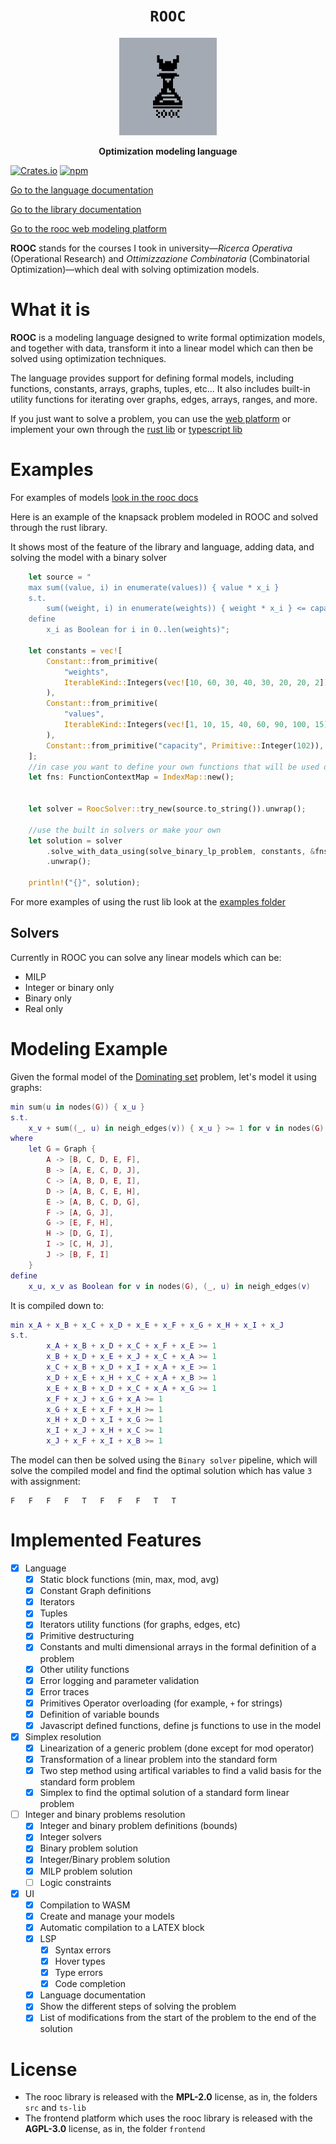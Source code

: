 <div align="center">
  <h1><code>ROOC</code></h1>
  <img src='./logo-original.png' width='156px'/>
  <p><strong>Optimization modeling language</strong></p>
</div>

[![Crates.io](https://img.shields.io/crates/v/rooc.svg)](https://crates.io/crates/rooc)
[![npm](https://img.shields.io/npm/v/@specy/rooc.svg)](https://www.npmjs.com/package/@specy/rooc)

[Go to the language documentation](https://rooc.specy.app/docs/rooc)

[Go to the library documentation](https://rooc.specy.app/docs/rooc)

[Go to the rooc web modeling platform](https://rooc.specy.app/)


**ROOC** stands for the courses I took in university—*Ricerca Operativa* (Operational Research) and *Ottimizzazione Combinatoria* (Combinatorial Optimization)—which deal with solving optimization models.

# What it is
**ROOC** is a modeling language designed to write formal optimization models, and together with data, transform it into a linear model which can then be solved using optimization techniques. 

The language provides support for defining formal models, including functions, constants, arrays, graphs, tuples, etc... It also includes built-in utility functions for iterating over graphs, edges, arrays, ranges, and more.

If you just want to solve a problem, you can use the [web platform](https://rooc.specy.app) or implement your own through the [rust lib](https://crates.io/crates/rooc) or [typescript lib](https://www.npmjs.com/package/@specy/rooc)
# Examples

For examples of models [look in the rooc docs](https://rooc.specy.app/docs/rooc/examples)

Here is an example of the knapsack problem modeled in ROOC and solved through the rust library.

It shows most of the feature of the library and language, adding data, and solving the model with a binary solver
```rust
    let source = "
    max sum((value, i) in enumerate(values)) { value * x_i }
    s.t.
        sum((weight, i) in enumerate(weights)) { weight * x_i } <= capacity
    define
        x_i as Boolean for i in 0..len(weights)";

    let constants = vec![
        Constant::from_primitive(
            "weights",
            IterableKind::Integers(vec![10, 60, 30, 40, 30, 20, 20, 2]).into_primitive(),
        ),
        Constant::from_primitive(
            "values",
            IterableKind::Integers(vec![1, 10, 15, 40, 60, 90, 100, 15]).into_primitive(),
        ),
        Constant::from_primitive("capacity", Primitive::Integer(102)),
    ];
    //in case you want to define your own functions that will be used during compilation
    let fns: FunctionContextMap = IndexMap::new();


    let solver = RoocSolver::try_new(source.to_string()).unwrap();

    //use the built in solvers or make your own
    let solution = solver
        .solve_with_data_using(solve_binary_lp_problem, constants, &fns)
        .unwrap();

    println!("{}", solution);
```


For more examples of using the rust lib look at the [examples folder](https://github.com/Specy/rooc/tree/main/examples)


## Solvers
Currently in ROOC you can solve any linear models which can be:
- MILP
- Integer or binary only
- Binary only
- Real only 

# Modeling Example
Given the formal model of the [Dominating set](https://en.wikipedia.org/wiki/Dominating_set) problem, let's model it using graphs:
```lua
min sum(u in nodes(G)) { x_u }
s.t. 
    x_v + sum((_, u) in neigh_edges(v)) { x_u } >= 1 for v in nodes(G)
where
    let G = Graph {
        A -> [B, C, D, E, F],
        B -> [A, E, C, D, J],
        C -> [A, B, D, E, I],
        D -> [A, B, C, E, H],
        E -> [A, B, C, D, G],
        F -> [A, G, J],
        G -> [E, F, H],
        H -> [D, G, I],
        I -> [C, H, J],
        J -> [B, F, I]
    }
define
    x_u, x_v as Boolean for v in nodes(G), (_, u) in neigh_edges(v)
```
It is compiled down to:
```lua
min x_A + x_B + x_C + x_D + x_E + x_F + x_G + x_H + x_I + x_J
s.t.
        x_A + x_B + x_D + x_C + x_F + x_E >= 1
        x_B + x_D + x_E + x_J + x_C + x_A >= 1
        x_C + x_B + x_D + x_I + x_A + x_E >= 1
        x_D + x_E + x_H + x_C + x_A + x_B >= 1
        x_E + x_B + x_D + x_C + x_A + x_G >= 1
        x_F + x_J + x_G + x_A >= 1
        x_G + x_E + x_F + x_H >= 1
        x_H + x_D + x_I + x_G >= 1
        x_I + x_J + x_H + x_C >= 1
        x_J + x_F + x_I + x_B >= 1
```
The model can then be solved using the `Binary solver` pipeline, which will solve the compiled model and find the optimal solution which has value `3` with assignment:
```
F	F	F	F	T	F	F	F	T	T
```

# Implemented Features 
- [x] Language
  - [x] Static block functions (min, max, mod, avg)
  - [x] Constant Graph definitions
  - [x] Iterators
  - [x] Tuples
  - [x] Iterators utility functions (for graphs, edges, etc)
  - [x] Primitive destructuring
  - [x] Constants and multi dimensional arrays in the formal definition of a problem
  - [x] Other utility functions
  - [x] Error logging and parameter validation 
  - [x] Error traces
  - [x] Primitives Operator overloading (for example, `+` for strings)
  - [x] Definition of variable bounds
  - [x] Javascript defined functions, define js functions to use in the model
- [x] Simplex resolution
  - [x] Linearization of a generic problem (done except for mod operator)
  - [x] Transformation of a linear problem into the standard form
  - [x] Two step method using artifical variables to find a valid basis for the standard form problem
  - [x] Simplex to find the optimal solution of a standard form linear problem
- [ ] Integer and binary problems resolution
  - [x] Integer and binary problem definitions (bounds)
  - [x] Integer solvers
  - [x] Binary problem solution
  - [x] Integer/Binary problem solution
  - [x] MILP problem solution
  - [ ] Logic constraints
- [x] UI
  - [x] Compilation to WASM
  - [x] Create and manage your models
  - [x] Automatic compilation to a LATEX block
  - [x] LSP
    - [x] Syntax errors
    - [x] Hover types
    - [x] Type errors
    - [x] Code completion
  - [x] Language documentation 
  - [x] Show the different steps of solving the problem
  - [x] List of modifications from the start of the problem to the end of the solution

# License

- The rooc library is released with the **MPL-2.0** license, as in, the folders `src` and `ts-lib`
- The frontend platform which uses the rooc library is released with the **AGPL-3.0** license, as in, the folder `frontend`